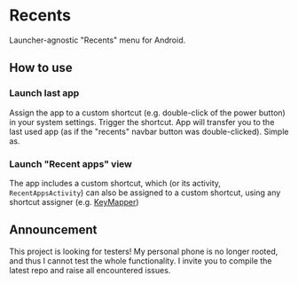 # Recents

Launcher-agnostic "Recents" menu for Android.

## How to use
### Launch last app
Assign the app to a custom shortcut (e.g. double-click of the power button) in your system settings.
Trigger the shortcut.
App will transfer you to the last used app (as if the "recents" navbar button was double-clicked).
Simple as.
### Launch "Recent apps" view
The app includes a custom shortcut, which (or its activity, `RecentAppsActivity`) can also be assigned to a custom shortcut, using any shortcut assigner (e.g. [KeyMapper](https://github.com/keymapperorg/KeyMapper))

## Announcement
This project is looking for testers!
My personal phone is no longer rooted, and thus I cannot test the whole functionality.
I invite you to compile the latest repo and raise all encountered issues.
